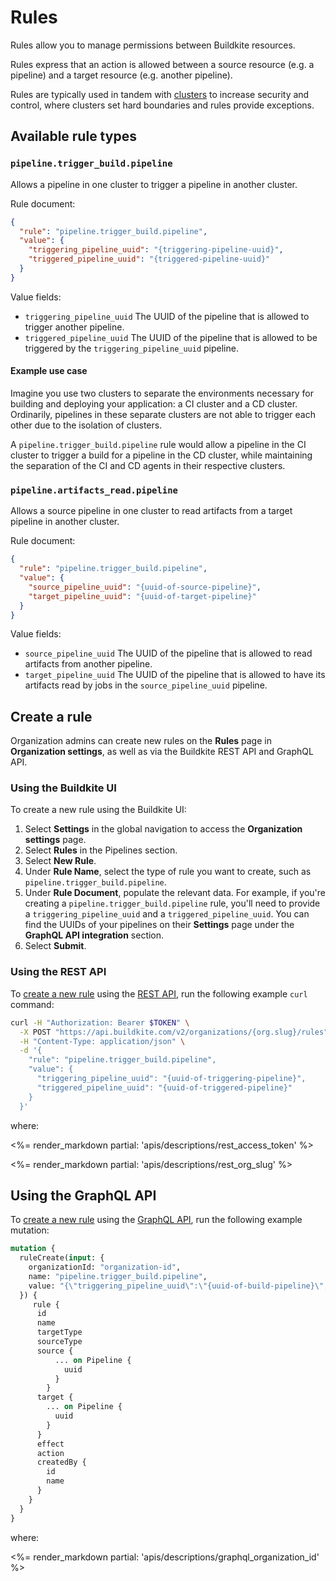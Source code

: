 # Rules

Rules allow you to manage permissions between Buildkite resources.

Rules express that an action is allowed between a source resource (e.g. a pipeline) and a target resource (e.g. another pipeline).

Rules are typically used in tandem with [clusters](/docs/clusters/overview) to increase security and control, where clusters set hard boundaries and rules provide exceptions.

## Available rule types

### `pipeline.trigger_build.pipeline`

Allows a pipeline in one cluster to trigger a pipeline in another cluster.

Rule document:

```json
{
  "rule": "pipeline.trigger_build.pipeline",
  "value": {
    "triggering_pipeline_uuid": "{triggering-pipeline-uuid}",
    "triggered_pipeline_uuid": "{triggered-pipeline-uuid}"
  }
}
```

Value fields:

- `triggering_pipeline_uuid` The UUID of the pipeline that is allowed to trigger another pipeline.
- `triggered_pipeline_uuid` The UUID of the pipeline that is allowed to be triggered by the `triggering_pipeline_uuid` pipeline.

#### Example use case

Imagine you use two clusters to separate the environments necessary for building and deploying your application: a CI cluster and a CD cluster. Ordinarily, pipelines in these separate clusters are not able to trigger each other due to the isolation of clusters.

A `pipeline.trigger_build.pipeline` rule would allow a pipeline in the CI cluster to trigger a build for a pipeline in the CD cluster, while maintaining the separation of the CI and CD agents in their respective clusters.

### `pipeline.artifacts_read.pipeline`

Allows a source pipeline in one cluster to read artifacts from a target pipeline in another cluster.

Rule document:

```json
{
  "rule": "pipeline.trigger_build.pipeline",
  "value": {
    "source_pipeline_uuid": "{uuid-of-source-pipeline}",
    "target_pipeline_uuid": "{uuid-of-target-pipeline}"
  }
}
```

Value fields:

- `source_pipeline_uuid` The UUID of the pipeline that is allowed to read artifacts from another pipeline.
- `target_pipeline_uuid` The UUID of the pipeline that is allowed to have its artifacts read by jobs in the `source_pipeline_uuid` pipeline.


## Create a rule

Organization admins can create new rules on the **Rules** page in **Organization settings**, as well as via the Buildkite REST API and GraphQL API.

### Using the Buildkite UI

To create a new rule using the Buildkite UI:

1. Select **Settings** in the global navigation to access the **Organization settings** page.
2. Select **Rules** in the Pipelines section.
3. Select **New Rule**.
4. Under **Rule Name**, select the type of rule you want to create, such as `pipeline.trigger_build.pipeline`.
5. Under **Rule Document**, populate the relevant data. For example, if you're creating a `pipeline.trigger_build.pipeline` rule, you'll need to provide a `triggering_pipeline_uuid` and a `triggered_pipeline_uuid`. You can find the UUIDs of your pipelines on their **Settings** page under the **GraphQL API integration** section.
6. Select **Submit**.

### Using the REST API

To [create a new rule](/docs/apis/rest-api/rules#rules-create-a-rule) using the [REST API](/docs/apis/rest-api), run the following example `curl` command:

```bash
curl -H "Authorization: Bearer $TOKEN" \
  -X POST "https://api.buildkite.com/v2/organizations/{org.slug}/rules" \
  -H "Content-Type: application/json" \
  -d '{
    "rule": "pipeline.trigger_build.pipeline",
    "value": {
      "triggering_pipeline_uuid": "{uuid-of-triggering-pipeline}",
      "triggered_pipeline_uuid": "{uuid-of-triggered-pipeline}"
    }
  }'
```

where:

<%= render_markdown partial: 'apis/descriptions/rest_access_token' %>

<%= render_markdown partial: 'apis/descriptions/rest_org_slug' %>

## Using the GraphQL API

To [create a new rule](/docs/apis/graphql-api/rules#rules-create-a-rule) using the [GraphQL API](/docs/apis/graphql-api), run the following example mutation:

```graphql
mutation {
  ruleCreate(input: {
    organizationId: "organization-id",
    name: "pipeline.trigger_build.pipeline",
    value: "{\"triggering_pipeline_uuid\":\"{uuid-of-build-pipeline}\",\"triggered_pipeline_uuid\":\"{uuid-of-deploy-pipeline}\"}"
  }) {
     rule {
      id
      name
      targetType
      sourceType
      source {
          ... on Pipeline {
            uuid
          }
        }
      target {
        ... on Pipeline {
          uuid
        }
      }
      effect
      action
      createdBy {
        id
        name
      }
    }
  }
}
```

where:

<%= render_markdown partial: 'apis/descriptions/graphql_organization_id' %>
